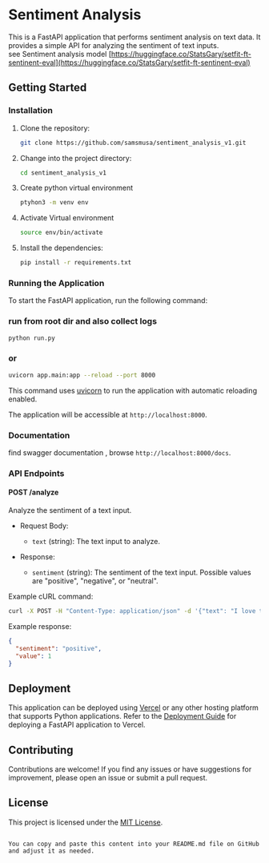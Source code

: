 # Sentiment Analysis

This is a FastAPI application that performs sentiment analysis on text data. It provides a simple API for analyzing the sentiment of text inputs. <br>
see Sentiment analysis model  [https://huggingface.co/StatsGary/setfit-ft-sentinent-eval](https://huggingface.co/StatsGary/setfit-ft-sentinent-eval)
## Getting Started

### Installation

1. Clone the repository:

   ```bash
   git clone https://github.com/samsmusa/sentiment_analysis_v1.git
   ```

2. Change into the project directory:

   ```bash
   cd sentiment_analysis_v1
   ```
   
3. Create python virtual environment
    ```bash
    ptyhon3 -m venv env 
    ```
4. Activate Virtual environment
    ```bash
    source env/bin/activate
   ```
5. Install the dependencies:

   ```bash
   pip install -r requirements.txt
   ```

### Running the Application

To start the FastAPI application, run the following command:

### run from root dir and also collect logs

```bash
python run.py
```
### or

```bash
uvicorn app.main:app --reload --port 8000
```

This command uses [uvicorn](https://www.uvicorn.org/) to run the application with automatic reloading enabled.

The application will be accessible at `http://localhost:8000`.

### Documentation
find swagger documentation , browse
`http://localhost:8000/docs`.

### API Endpoints

#### POST /analyze

Analyze the sentiment of a text input.

- Request Body:
  - `text` (string): The text input to analyze.

- Response:
  - `sentiment` (string): The sentiment of the text input. Possible values are "positive", "negative", or "neutral".

Example cURL command:

```bash
curl -X POST -H "Content-Type: application/json" -d '{"text": "I love this product!"}' http://localhost:8000/analyze
```

Example response:

```json
{
  "sentiment": "positive",
  "value": 1
}
```

## Deployment

This application can be deployed using [Vercel](https://vercel.com/) or any other hosting platform that supports Python applications. Refer to the [Deployment Guide](https://vercel.com/guides/deploying-fastapi-to-vercel) for deploying a FastAPI application to Vercel.

## Contributing

Contributions are welcome! If you find any issues or have suggestions for improvement, please open an issue or submit a pull request.

## License

This project is licensed under the [MIT License](LICENSE).
```

You can copy and paste this content into your README.md file on GitHub and adjust it as needed.